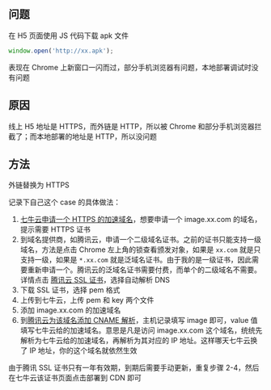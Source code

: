 ## 问题
在 H5 页面使用 JS 代码下载 apk 文件

```js
window.open('http://xx.apk');
```

表现在 Chrome 上新窗口一闪而过，部分手机浏览器有问题，本地部署调试时没有问题

## 原因
线上 H5 地址是 HTTPS，而外链是 HTTP，所以被 Chrome 和部分手机浏览器拦截了；而本地部署的地址是 HTTP，所以没问题

## 方法
外链替换为 HTTPS

记录下自己这个 case 的具体做法：

1. [七牛云申请一个 HTTPS 的加速域名](https://portal.qiniu.com/cdn/domain)，想要申请一个 image.xx.com 的域名，提示需要 HTTPS 证书
2. 到域名提供商，如腾讯云，申请一个二级域名证书。之前的证书只能支持一级域名，方法是点击 Chrome 左上角的锁查看颁发对象，如果是 `xx.com` 就是只支持一级，如果是 `*.xx.com` 就是泛域名证书。由于我的是一级证书，因此需要重新申请一个。腾讯云的泛域名证书需要付费，而单个的二级域名不需要。详情点击 [腾讯云 SSL 证书](https://console.cloud.tencent.com/certoverview)，选择自动解析 DNS
3. 下载 SSL 证书，选择 pem 格式
4. 上传到七牛云，上传 pem 和 key 两个文件
5. 添加 image.xx.com 的加速域名
6. 到[腾讯云为该域名添加 CNAME 解析](https://console.cloud.tencent.com/domain/all-domain)，主机记录填写 image 即可，value 值填写七牛云给的加速域名。意思是凡是访问 image.xx.com 这个域名，统统先解析为七牛云给的加速域名，再解析为其对应的 IP 地址。这样哪天七牛云换了 IP 地址，你的这个域名就依然生效

由于腾讯 SSL 证书只有一年有效期，到期后需要手动更新，重复步骤 2-4，然后在七牛云该证书页面点击部署到 CDN 即可
